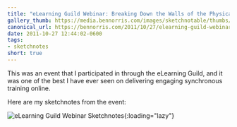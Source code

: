 ```yaml
---
title: "eLearning Guild Webinar: Breaking Down the Walls of the Physical Classroom"
gallery_thumb: https://media.bennorris.com/images/sketchnotable/thumbs/elearning-guild-2011.jpg
canonical_url: https://bennorris.com/2011/10/27/elearning-guild-webinar-breaking-down-the-walls-of-the-physical-classroom
date: 2011-10-27 12:44:02-0600
tags:
- sketchnotes
short: true
---
```


This was an event that I participated in through the eLearning Guild, and it was one of the best I have ever seen on delivering engaging synchronous training online.

Here are my sketchnotes from the event:

![eLearning Guild Webinar Sketchnotes](https://media.bennorris.com/images/sketchnotable/general/elearning-guild-2011.jpg){:loading="lazy"}
